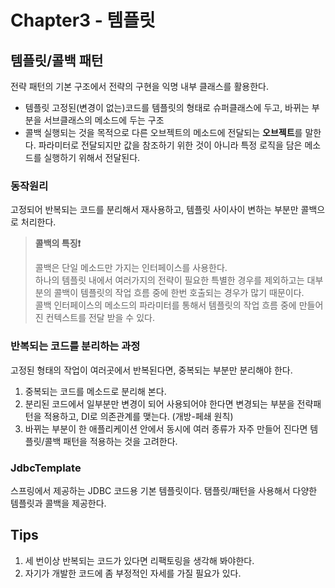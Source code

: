 # Chapter3 - 템플릿

## 템플릿/콜백 패턴
전략 패턴의 기본 구조에서 전략의 구현을 익명 내부 클래스를 활용한다.

- 템플릿
  고정된(변경이 없는)코드를 템플릿의 형태로 슈퍼클래스에 두고, 바뀌는 부분을 서브클래스의 메소드에 두는 구조
- 콜백
  실행되는 것을 목적으로 다른 오브젝트의 메소드에 전달되는 **오브젝트**를 말한다.
  파라미터로 전달되지만 값을 참조하기 위한 것이 아니라 특정 로직을 담은 메소드를 실행하기 위해서 전달된다.
  
### 동작원리
고정되어 반복되는 코드를 분리해서 재사용하고, 템플릿 사이사이 변하는 부분만 콜백으로 처리한다.

> **콜백의 특징❗** 
> 
> 콜백은 단일 메소드만 가지는 인터페이스를 사용한다.  
> 하나의 템플릿 내에서 여러가지의 전략이 필요한 특별한 경우를 제외하고는 대부분의 콜백이 템플릿의 작업 흐름 중에 한번 호출되는 경우가 많기 때문이다.  
> 콜백 인터페이스의 메소드의 파라미터를 통해서 템플릿의 작업 흐름 중에 만들어진 컨텍스트를 전달 받을 수 있다.

### 반복되는 코드를 분리하는 과정
고정된 형태의 작업이 여러곳에서 반복된다면, 중복되는 부분만 분리해야 한다.

1. 중복되는 코드를 메소드로 분리해 본다.
2. 분리된 코드에서 일부분만 변경이 되어 사용되어야 한다면 변경되는 부분을 전략패턴을 적용하고, DI로 의존관계를 맺는다. (개방-페쇄 원칙)
3. 바뀌는 부분이 한 애플리케이션 안에서 동시에 여러 종류가 자주 만들어 진다면 템플릿/콜백 패턴을 적용하는 것을 고려한다.

### JdbcTemplate
스프링에서 제공하는 JDBC 코드용 기본 템플릿이다. 탬플릿/패턴을 사용해서 다양한 템플릿과 콜백을 제공한다.


## Tips
1. 세 번이상 반복되는 코드가 있다면 리팩토링을 생각해 봐야한다.
2. 자기가 개발한 코드에 좀 부정적인 자세를 가질 필요가 있다.
